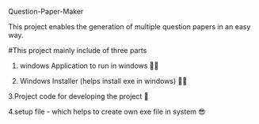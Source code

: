 Question-Paper-Maker

This project enables the generation of multiple question papers in an easy way.

#This project mainly include of three parts

1. windows Application to run in windows 🐱‍👤

2. Windows Installer (helps install exe in windows) 🐱‍💻

3.Project code for developing the project 🎉

4.setup file - which helps to create own exe file in system 😎
